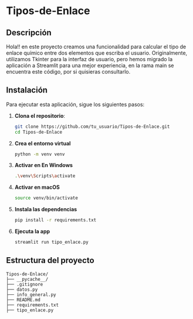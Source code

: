 # Tipos-de-Enlace

## Descripción

Hola!! en este proyecto creamos una funcionalidad para calcular el tipo de enlace químico entre dos elementos que escriba el usuario. Originalmente, utilizamos Tkinter para la interfaz de usuario, pero hemos migrado la aplicación a Streamlit para una mejor experiencia, en la rama main se encuentra este código, por si quisieras consultarlo.

## Instalación

Para ejecutar esta aplicación, sigue los siguientes pasos:

1. **Clona el repositorio**:
   ```sh
   git clone https://github.com/tu_usuario/Tipos-de-Enlace.git
   cd Tipos-de-Enlace

2. **Crea el entorno virtual**
    ```sh
    python -m venv venv
3. **Activar en En Windows**
    ```sh
    .\venv\Scripts\activate
4. **Activar en macOS**
    ```sh
    source venv/bin/activate
5. **Instala las dependencias**
    ```sh
   pip install -r requirements.txt

6. **Ejecuta la app**
    ```sh
   streamlit run tipo_enlace.py


## Estructura del proyecto
```
Tipos-de-Enlace/
├── __pycache__/
├── .gitignore
├── datos.py
├── info_general.py
├── README.md
├── requirements.txt
├── tipo_enlace.py
```
